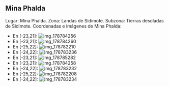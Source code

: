 ## Mina Phalda
Lugar: Mina Phalda.
Zona: Landas de Sidimote.
Subzona: Tierras desoladas de Sidimote.
Coordenadas e imágenes de Mina Phalda:
- En [-23,21]: ![img_178784256](https://media.discordapp.net/attachments/1115311447145193482/1115340433799778464/178784256.jpg)
- En [-23,21]: ![img_178784260](https://media.discordapp.net/attachments/1115311447145193482/1115340455886983218/178784260.jpg)
- En [-25,22]: ![img_178782210](https://media.discordapp.net/attachments/1115311447145193482/1115340376526557235/178782210.jpg)
- En [-24,22]: ![img_178783236](https://media.discordapp.net/attachments/1115311447145193482/1115340427059531826/178783236.jpg)
- En [-23,21]: ![img_178785282](https://media.discordapp.net/attachments/1115311447145193482/1115340464413999224/178785282.jpg)
- En [-23,21]: ![img_178784258](https://media.discordapp.net/attachments/1115311447145193482/1115340435662061638/178784258.jpg)
- En [-24,22]: ![img_178783232](https://media.discordapp.net/attachments/1115311447145193482/1115340405068804167/178783232.jpg)
- En [-25,22]: ![img_178782208](https://media.discordapp.net/attachments/1115311447145193482/1115340375159226589/178782208.jpg)
- En [-24,22]: ![img_178783234](https://media.discordapp.net/attachments/1115311447145193482/1115340406159327352/178783234.jpg)